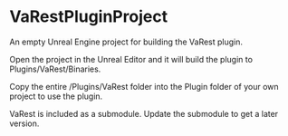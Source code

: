 # VaRestPluginProject

An empty Unreal Engine project for building the VaRest plugin.

Open the project in the Unreal Editor and it will build the plugin to Plugins/VaRest/Binaries.

Copy the entire /Plugins/VaRest folder into the Plugin folder of your own project to use the plugin.

VaRest is included as a submodule. Update the submodule to get a later version.


